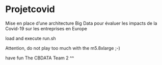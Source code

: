 # Projetcovid

Mise en place d’une architecture Big Data pour évaluer les impacts de la Covid-19 sur les entreprises en Europe

load and execute run.sh

Attention, do not play too much with the m5.8xlarge  ;-)

have fun
The CBDATA Team 2 ^^
